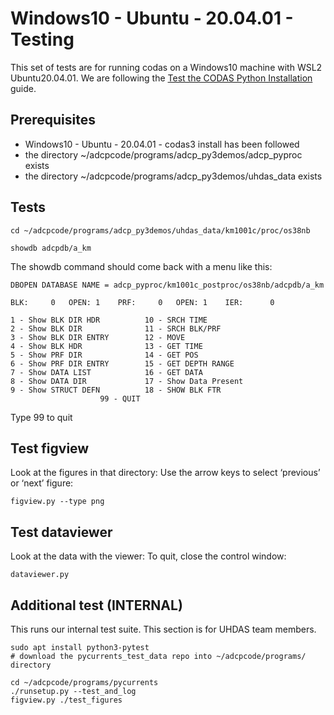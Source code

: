# Windows10 - Ubuntu - 20.04.01 - Testing

This set of tests are for running codas on a Windows10 machine with WSL2 Ubuntu20.04.01. We are following the [Test the CODAS Python Installation](https://currents.soest.hawaii.edu/docs/adcp_doc/codas_setup/test_it/index.html) guide.

## Prerequisites 
* Windows10 - Ubuntu - 20.04.01 - codas3 install has been followed
* the directory ~/adcpcode/programs/adcp_py3demos/adcp_pyproc exists
* the directory ~/adcpcode/programs/adcp_py3demos/uhdas_data exists

## Tests
```
cd ~/adcpcode/programs/adcp_py3demos/uhdas_data/km1001c/proc/os38nb

showdb adcpdb/a_km
```
The showdb command should come back with a menu like this:
```
DBOPEN DATABASE NAME = adcp_pyproc/km1001c_postproc/os38nb/adcpdb/a_km

BLK:     0   OPEN: 1    PRF:     0   OPEN: 1    IER:      0

1 - Show BLK DIR HDR          10 - SRCH TIME
2 - Show BLK DIR              11 - SRCH BLK/PRF
3 - Show BLK DIR ENTRY        12 - MOVE
4 - Show BLK HDR              13 - GET TIME
5 - Show PRF DIR              14 - GET POS
6 - Show PRF DIR ENTRY        15 - GET DEPTH RANGE
7 - Show DATA LIST            16 - GET DATA
8 - Show DATA DIR             17 - Show Data Present
9 - Show STRUCT DEFN          18 - SHOW BLK FTR
                    99 - QUIT
```
Type 99 to quit

## Test figview
Look at the figures in that directory: Use the arrow keys to select ‘previous’ or ‘next’ figure:
```
figview.py --type png
```

## Test dataviewer
Look at the data with the viewer: To quit, close the control window:
```
dataviewer.py
```
## Additional test (INTERNAL)
This runs our internal test suite.  This section is for UHDAS team members.
```
sudo apt install python3-pytest
# download the pycurrents_test_data repo into ~/adcpcode/programs/ directory

cd ~/adcpcode/programs/pycurrents
./runsetup.py --test_and_log
figview.py ./test_figures
```
